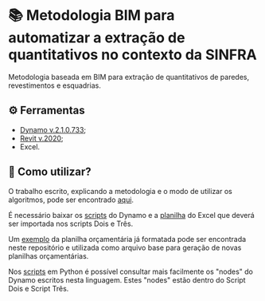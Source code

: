# :books: Metodologia BIM para automatizar a extração de quantitativos no contexto da SINFRA

Metodologia baseada em BIM para extração de quantitativos de paredes, revestimentos e esquadrias.

## :gear: Ferramentas

- [Dynamo v.2.1.0.733](https://dynamobim.org/);
- [Revit v.2020](https://www.autodesk.com.br/);
- Excel.

## :pushpin: Como utilizar?

O trabalho escrito, explicando a metodologia e o modo de utilizar os algoritmos, pode ser encontrado [aqui](https://github.com/cgmbauer/bim_based_methodology/tree/main/trabalho_escrito).

É necessário baixar os [scripts](https://github.com/cgmbauer/bim_based_methodology/tree/main/scripts_dynamo) do Dynamo e a [planilha](https://github.com/cgmbauer/bim_based_methodology/tree/main/importar_dynamo) do Excel que deverá ser importada nos scripts Dois e Três.

Um [exemplo](https://github.com/cgmbauer/bim_based_methodology/tree/main/planilha_or%C3%A7ament%C3%A1ria_gerada) da planilha orçamentária já formatada pode ser encontrada neste repositório e utilizada como arquivo base para geração de novas planilhas orçamentárias.

Nos [scripts](https://github.com/cgmbauer/bim_based_methodology/tree/main/python) em Python é possível consultar mais facilmente os "nodes" do Dynamo escritos nesta linguagem. Estes "nodes" estão dentro do Script Dois e Script Três.
